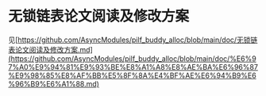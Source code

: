 # 无锁链表论文阅读及修改方案

见[https://github.com/AsyncModules/pilf_buddy_alloc/blob/main/doc/无锁链表论文阅读及修改方案.md](https://github.com/AsyncModules/pilf_buddy_alloc/blob/main/doc/%E6%97%A0%E9%94%81%E9%93%BE%E8%A1%A8%E8%AE%BA%E6%96%87%E9%98%85%E8%AF%BB%E5%8F%8A%E4%BF%AE%E6%94%B9%E6%96%B9%E6%A1%88.md)